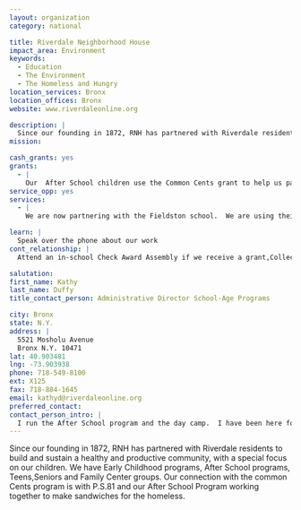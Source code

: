 ```yaml
---
layout: organization
category: national

title: Riverdale Neighborhood House
impact_area: Environment
keywords: 
  - Education
  - The Environment
  - The Homeless and Hungry
location_services: Bronx
location_offices: Bronx
website: www.riverdaleonline.org

description: |
  Since our founding in 1872, RNH has partnered with Riverdale residents to build and sustain a healthy and productive community, with a special focus on our children.  We have Early Childhood programs, After School programs, Teens,Seniors and Family Center groups.  Our connection with the common Cents program is with P.S.81 and our After School Program working together to make sandwiches for the homeless.
mission: 

cash_grants: yes
grants: 
  - |
    Our  After School children use the Common Cents grant to help us pay for the cold cuts, bread etc. that we use each week to make sandwiches for the homeless.  These sandwiches are picked up by volunteers who then distribute them at the 242nd Street train station each weekend.  $100-$200
service_opp: yes
services: 
  - |
    We are now partnering with the Fieldston school.  We are using their students to help ours with tutoring.  We also allow students from the local schools to fulfill their community service hours here.  We also allow local college students to use our program as the work-study program approved by Manhattan College.

learn: |
  Speak over the phone about our work
cont_relationship: |
  Attend an in-school Check Award Assembly if we receive a grant,Collect pennies during the Penny Harvest next fall

salutation: 
first_name: Kathy
last_name: Duffy
title_contact_person: Administrative Director School-Age Programs

city: Bronx
state: N.Y.
address: |
  5521 Mosholu Avenue  
  Bronx N.Y. 10471
lat: 40.903481
lng: -73.903938
phone: 718-549-8100
ext: X125
fax: 718-884-1645
email: kathyd@riverdaleonline.org
preferred_contact: 
contact_person_intro: |
  I run the After School program and the day camp.  I have been here for 20 years starting on Halloween.  I have only worked with the Penny Harvest for the last 4 years.
---
```

Since our founding in 1872, RNH has partnered with Riverdale residents to build and sustain a healthy and productive community, with a special focus on our children.  We have Early Childhood programs, After School programs, Teens,Seniors and Family Center groups.  Our connection with the common Cents program is with P.S.81 and our After School Program working together to make sandwiches for the homeless.